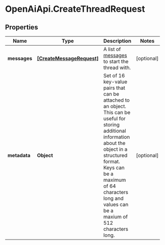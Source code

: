 # OpenAiApi.CreateThreadRequest

## Properties
Name | Type | Description | Notes
------------ | ------------- | ------------- | -------------
**messages** | [**[CreateMessageRequest]**](CreateMessageRequest.md) | A list of [messages](/docs/api-reference/messages) to start the thread with. | [optional] 
**metadata** | **Object** | Set of 16 key-value pairs that can be attached to an object. This can be useful for storing additional information about the object in a structured format. Keys can be a maximum of 64 characters long and values can be a maxium of 512 characters long.  | [optional] 
